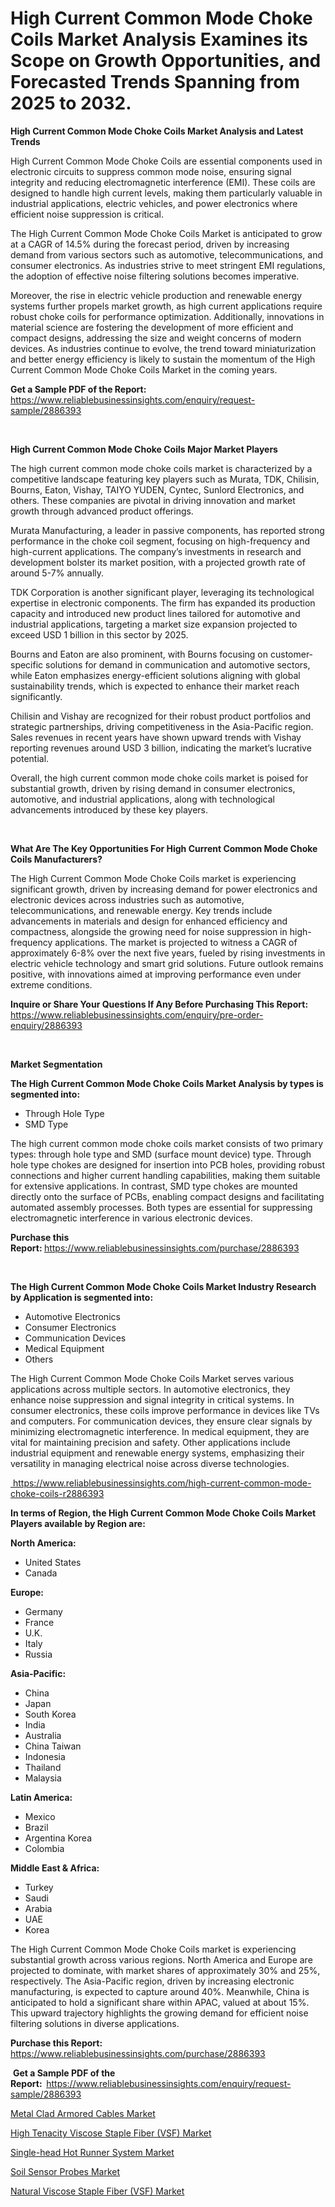 <p><h1>High Current Common Mode Choke Coils Market Analysis Examines its Scope on Growth Opportunities, and Forecasted Trends Spanning from 2025 to 2032.</h1></p><p><strong>High Current Common Mode Choke Coils Market Analysis and Latest Trends</strong></p>
<p><p>High Current Common Mode Choke Coils are essential components used in electronic circuits to suppress common mode noise, ensuring signal integrity and reducing electromagnetic interference (EMI). These coils are designed to handle high current levels, making them particularly valuable in industrial applications, electric vehicles, and power electronics where efficient noise suppression is critical. </p><p>The High Current Common Mode Choke Coils Market is anticipated to grow at a CAGR of 14.5% during the forecast period, driven by increasing demand from various sectors such as automotive, telecommunications, and consumer electronics. As industries strive to meet stringent EMI regulations, the adoption of effective noise filtering solutions becomes imperative. </p><p>Moreover, the rise in electric vehicle production and renewable energy systems further propels market growth, as high current applications require robust choke coils for performance optimization. Additionally, innovations in material science are fostering the development of more efficient and compact designs, addressing the size and weight concerns of modern devices. As industries continue to evolve, the trend toward miniaturization and better energy efficiency is likely to sustain the momentum of the High Current Common Mode Choke Coils Market in the coming years.</p></p>
<p><strong>Get a Sample PDF of the Report:&nbsp;</strong> <a href="https://www.reliablebusinessinsights.com/enquiry/request-sample/2886393?utm_campaign=117&utm_medium=2&utm_source=Github&utm_content=ia&utm_term=13032025&utm_id=high-current-common-mode-choke-coils">https://www.reliablebusinessinsights.com/enquiry/request-sample/2886393</a></p>
<p>&nbsp;</p>
<p><strong>High Current Common Mode Choke Coils Major Market Players</strong></p>
<p><p>The high current common mode choke coils market is characterized by a competitive landscape featuring key players such as Murata, TDK, Chilisin, Bourns, Eaton, Vishay, TAIYO YUDEN, Cyntec, Sunlord Electronics, and others. These companies are pivotal in driving innovation and market growth through advanced product offerings.</p><p>Murata Manufacturing, a leader in passive components, has reported strong performance in the choke coil segment, focusing on high-frequency and high-current applications. The company’s investments in research and development bolster its market position, with a projected growth rate of around 5-7% annually.</p><p>TDK Corporation is another significant player, leveraging its technological expertise in electronic components. The firm has expanded its production capacity and introduced new product lines tailored for automotive and industrial applications, targeting a market size expansion projected to exceed USD 1 billion in this sector by 2025.</p><p>Bourns and Eaton are also prominent, with Bourns focusing on customer-specific solutions for demand in communication and automotive sectors, while Eaton emphasizes energy-efficient solutions aligning with global sustainability trends, which is expected to enhance their market reach significantly.</p><p>Chilisin and Vishay are recognized for their robust product portfolios and strategic partnerships, driving competitiveness in the Asia-Pacific region. Sales revenues in recent years have shown upward trends with Vishay reporting revenues around USD 3 billion, indicating the market’s lucrative potential.</p><p>Overall, the high current common mode choke coils market is poised for substantial growth, driven by rising demand in consumer electronics, automotive, and industrial applications, along with technological advancements introduced by these key players.</p></p>
<p>&nbsp;</p>
<p><strong>What Are The Key Opportunities For High Current Common Mode Choke Coils Manufacturers?</strong></p>
<p><p>The High Current Common Mode Choke Coils market is experiencing significant growth, driven by increasing demand for power electronics and electronic devices across industries such as automotive, telecommunications, and renewable energy. Key trends include advancements in materials and design for enhanced efficiency and compactness, alongside the growing need for noise suppression in high-frequency applications. The market is projected to witness a CAGR of approximately 6-8% over the next five years, fueled by rising investments in electric vehicle technology and smart grid solutions. Future outlook remains positive, with innovations aimed at improving performance even under extreme conditions.</p></p>
<p><strong>Inquire or Share Your Questions If Any Before Purchasing This Report:</strong> <a href="https://www.reliablebusinessinsights.com/enquiry/pre-order-enquiry/2886393?utm_campaign=117&utm_medium=2&utm_source=Github&utm_content=ia&utm_term=13032025&utm_id=high-current-common-mode-choke-coils">https://www.reliablebusinessinsights.com/enquiry/pre-order-enquiry/2886393</a></p>
<p>&nbsp;</p>
<p><strong>Market Segmentation</strong></p>
<p><strong>The High Current Common Mode Choke Coils Market Analysis by types is segmented into:</strong></p>
<p><ul><li> Through Hole Type</li><li>SMD Type </li></ul></p>
<p><p>The high current common mode choke coils market consists of two primary types: through hole type and SMD (surface mount device) type. Through hole type chokes are designed for insertion into PCB holes, providing robust connections and higher current handling capabilities, making them suitable for extensive applications. In contrast, SMD type chokes are mounted directly onto the surface of PCBs, enabling compact designs and facilitating automated assembly processes. Both types are essential for suppressing electromagnetic interference in various electronic devices.</p></p>
<p><strong>Purchase this Report:&nbsp;</strong><a href="https://www.reliablebusinessinsights.com/purchase/2886393?utm_campaign=117&utm_medium=2&utm_source=Github&utm_content=ia&utm_term=13032025&utm_id=high-current-common-mode-choke-coils">https://www.reliablebusinessinsights.com/purchase/2886393</a></p>
<p>&nbsp;</p>
<p><strong>The High Current Common Mode Choke Coils Market Industry Research by Application is segmented into:</strong></p>
<p><ul><li> Automotive Electronics</li><li>Consumer Electronics</li><li>Communication Devices</li><li>Medical Equipment</li><li>Others </li></ul></p>
<p><p>The High Current Common Mode Choke Coils Market serves various applications across multiple sectors. In automotive electronics, they enhance noise suppression and signal integrity in critical systems. In consumer electronics, these coils improve performance in devices like TVs and computers. For communication devices, they ensure clear signals by minimizing electromagnetic interference. In medical equipment, they are vital for maintaining precision and safety. Other applications include industrial equipment and renewable energy systems, emphasizing their versatility in managing electrical noise across diverse technologies.</p></p>
<p><a href="https://www.reliablebusinessinsights.com/high-current-common-mode-choke-coils-r2886393?utm_campaign=117&utm_medium=2&utm_source=Github&utm_content=ia&utm_term=13032025&utm_id=high-current-common-mode-choke-coils">&nbsp;https://www.reliablebusinessinsights.com/high-current-common-mode-choke-coils-r2886393</a></p>
<p><strong>In terms of Region, the High Current Common Mode Choke Coils Market Players available by Region are:</strong></p>
<p>
    <p> <strong> North America: </strong>
        <ul>
            <li>United States</li>
            <li>Canada</li>
        </ul>
        </p> 
    <p> <strong> Europe: </strong>
        <ul>
            <li>Germany</li>
            <li>France</li>
            <li>U.K.</li>
            <li>Italy</li>
            <li>Russia</li>
        </ul>
        </p> 
    <p> <strong> Asia-Pacific: </strong>
        <ul>
            <li>China</li>
            <li>Japan</li>
            <li>South Korea</li>
            <li>India</li>
            <li>Australia</li>
            <li>China Taiwan</li>
            <li>Indonesia</li>
            <li>Thailand</li>
            <li>Malaysia</li>
        </ul>
        </p> 
    <p> <strong> Latin America: </strong>
        <ul>
            <li>Mexico</li>
            <li>Brazil</li>
            <li>Argentina Korea</li>
            <li>Colombia</li>
        </ul>
        </p> 
    <p> <strong> Middle East & Africa: </strong>
        <ul>
            <li>Turkey</li>
            <li>Saudi</li>
            <li>Arabia</li>
            <li>UAE</li>
            <li>Korea</li>
        </ul>
    </p>
    </p>
<p><p>The High Current Common Mode Choke Coils market is experiencing substantial growth across various regions. North America and Europe are projected to dominate, with market shares of approximately 30% and 25%, respectively. The Asia-Pacific region, driven by increasing electronic manufacturing, is expected to capture around 40%. Meanwhile, China is anticipated to hold a significant share within APAC, valued at about 15%. This upward trajectory highlights the growing demand for efficient noise filtering solutions in diverse applications.</p></p>
<p><strong>Purchase this Report: </strong><a href="https://www.reliablebusinessinsights.com/purchase/2886393?utm_campaign=117&utm_medium=2&utm_source=Github&utm_content=ia&utm_term=13032025&utm_id=high-current-common-mode-choke-coils">https://www.reliablebusinessinsights.com/purchase/2886393</a></p>
<p>&nbsp;<strong>Get a Sample PDF of the Report:&nbsp;&nbsp;</strong><a href="https://www.reliablebusinessinsights.com/enquiry/request-sample/2886393?utm_campaign=117&utm_medium=2&utm_source=Github&utm_content=ia&utm_term=13032025&utm_id=high-current-common-mode-choke-coils">https://www.reliablebusinessinsights.com/enquiry/request-sample/2886393</a></p>
<p><strong></strong></p>
<p><p><a href="https://github.com/ceneabiruk11/Market-Research-Report-List-1/blob/main/metal-clad-armored-cables-market.md?utm_campaign=117&utm_medium=2&utm_source=Github&utm_content=ia&utm_term=13032025&utm_id=high-current-common-mode-choke-coils">Metal Clad Armored Cables Market</a></p><p><a href="https://github.com/avikalitesjj/Market-Research-Report-List-1/blob/main/high-tenacity-viscose-staple-fiber-vsf-market.md?utm_campaign=117&utm_medium=2&utm_source=Github&utm_content=ia&utm_term=13032025&utm_id=high-current-common-mode-choke-coils">High Tenacity Viscose Staple Fiber (VSF) Market</a></p><p><a href="https://github.com/ioniafidian4/Market-Research-Report-List-1/blob/main/single-head-hot-runner-system-market.md?utm_campaign=117&utm_medium=2&utm_source=Github&utm_content=ia&utm_term=13032025&utm_id=high-current-common-mode-choke-coils">Single-head Hot Runner System Market</a></p><p><a href="https://github.com/amramcocosxa/Market-Research-Report-List-1/blob/main/soil-sensor-probes-market.md?utm_campaign=117&utm_medium=2&utm_source=Github&utm_content=ia&utm_term=13032025&utm_id=high-current-common-mode-choke-coils">Soil Sensor Probes Market</a></p><p><a href="https://github.com/nkomdaumis16/Market-Research-Report-List-1/blob/main/natural-viscose-staple-fiber-vsf-market.md?utm_campaign=117&utm_medium=2&utm_source=Github&utm_content=ia&utm_term=13032025&utm_id=high-current-common-mode-choke-coils">Natural Viscose Staple Fiber (VSF) Market</a></p></p>